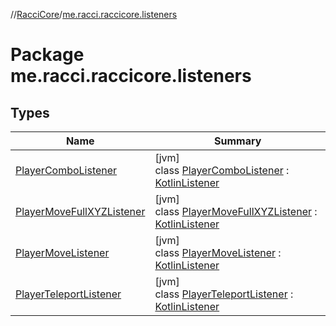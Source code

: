 //[RacciCore](../../index.md)/[me.racci.raccicore.listeners](index.md)

# Package me.racci.raccicore.listeners

## Types

| Name | Summary |
|---|---|
| [PlayerComboListener](-player-combo-listener/index.md) | [jvm]<br>class [PlayerComboListener](-player-combo-listener/index.md) : [KotlinListener](../me.racci.raccicore.api.utils.extensions/-kotlin-listener/index.md) |
| [PlayerMoveFullXYZListener](-player-move-full-x-y-z-listener/index.md) | [jvm]<br>class [PlayerMoveFullXYZListener](-player-move-full-x-y-z-listener/index.md) : [KotlinListener](../me.racci.raccicore.api.utils.extensions/-kotlin-listener/index.md) |
| [PlayerMoveListener](-player-move-listener/index.md) | [jvm]<br>class [PlayerMoveListener](-player-move-listener/index.md) : [KotlinListener](../me.racci.raccicore.api.utils.extensions/-kotlin-listener/index.md) |
| [PlayerTeleportListener](-player-teleport-listener/index.md) | [jvm]<br>class [PlayerTeleportListener](-player-teleport-listener/index.md) : [KotlinListener](../me.racci.raccicore.api.utils.extensions/-kotlin-listener/index.md) |
